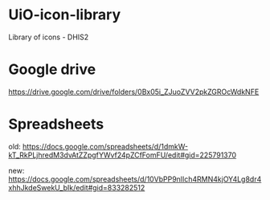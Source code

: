# UiO-icon-library
Library of icons - DHIS2

# Google drive
https://drive.google.com/drive/folders/0Bx05i_ZJuoZVV2pkZGROcWdkNFE

# Spreadsheets
old: https://docs.google.com/spreadsheets/d/1dmkW-kT_RkPLjhredM3dvAtZZpgfYWvf24pZCfFomFU/edit#gid=225791370

new: https://docs.google.com/spreadsheets/d/10VbPP9nlIch4RMN4kjOY4Lg8dr4xhhJkdeSwekU_bIk/edit#gid=833282512
